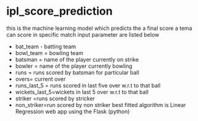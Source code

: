 # ipl_score_prediction
this is the machine learning model which predicts the a final score a tema can score in specific match input parameter are listed below
* bat_team - batting team 
* bowl_team = bowling team
* batsman = name of the player currently on strike
* bowler = name of the player currently bowling
* runs = runs scored by batsman for particular ball
* overs= current over 
* runs_last_5 = runs scored in last five over w.r.t to that ball 
* wickets_last_5=wickets in last 5 over w.r.t to that ball
* striker =runs scored by stricker
* non_striker=run scored by non striker
best fitted algorithm is Linear Regression web app using the Flask (python) 




